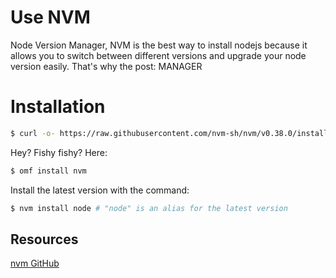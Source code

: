 # Use NVM

Node Version Manager, NVM is the best way to install nodejs because it allows you to switch between different versions and upgrade your node version easily. That's why the post: MANAGER

# Installation

```bash
$ curl -o- https://raw.githubusercontent.com/nvm-sh/nvm/v0.38.0/install.sh | bash
```

Hey? Fishy fishy? Here:

```bash
$ omf install nvm
```

Install the latest version with the command:

```bash
$ nvm install node # "node" is an alias for the latest version
```

## Resources

[nvm GitHub](https://github.com/nvm-sh/nvm)

